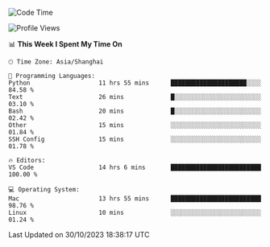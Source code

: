 <!--START_SECTION:waka-->
![Code Time](http://img.shields.io/badge/Code%20Time-213%20hrs%2010%20mins-blue)

![Profile Views](http://img.shields.io/badge/Profile%20Views-3-blue)

📊 **This Week I Spent My Time On** 

```text
🕑︎ Time Zone: Asia/Shanghai

💬 Programming Languages: 
Python                   11 hrs 55 mins      █████████████████████░░░░   84.58 % 
Text                     26 mins             █░░░░░░░░░░░░░░░░░░░░░░░░   03.10 % 
Bash                     20 mins             █░░░░░░░░░░░░░░░░░░░░░░░░   02.42 % 
Other                    15 mins             ░░░░░░░░░░░░░░░░░░░░░░░░░   01.84 % 
SSH Config               15 mins             ░░░░░░░░░░░░░░░░░░░░░░░░░   01.78 % 

🔥 Editors: 
VS Code                  14 hrs 6 mins       █████████████████████████   100.00 % 

💻 Operating System: 
Mac                      13 hrs 55 mins      █████████████████████████   98.76 % 
Linux                    10 mins             ░░░░░░░░░░░░░░░░░░░░░░░░░   01.24 % 
```


 Last Updated on 30/10/2023 18:38:17 UTC
<!--END_SECTION:waka-->